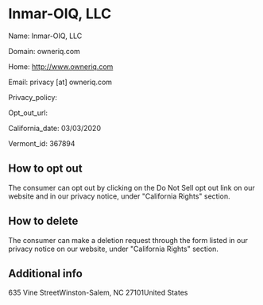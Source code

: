 
# Inmar-OIQ, LLC

Name: Inmar-OIQ, LLC

Domain: owneriq.com

Home: http://www.owneriq.com

Email: privacy [at] owneriq.com

Privacy_policy: 

Opt_out_url: 

California_date: 03/03/2020

Vermont_id: 367894



## How to opt out

The consumer can opt out by clicking on the Do Not Sell opt out link on our website and in our privacy notice, under "California Rights" section.

## How to delete

The consumer can make a deletion request through the form listed in our privacy notice on our website, under "California Rights" section.

## Additional info



635 Vine StreetWinston-Salem, NC 27101United States

